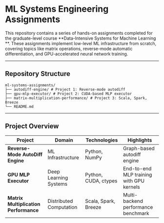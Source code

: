 # ML Systems Engineering Assignments

This repository contains a series of hands-on assignments completed for the graduate-level course **Data-Intensive Systems for Machine Learning **. These assignments implement low-level ML infrastructure from scratch, covering topics like matrix operations, reverse-mode automatic differentiation, and GPU-accelerated neural network training.

---

##  Repository Structure

```
ml-systems-assignments/
├── autodiff-engine/ # Project 1: Reverse-mode autodiff
├── gpu-mlp-executor/ # Project 2: CUDA-based MLP executor 
├── matrix-multiplication-performance/ # Project 3: Scala, Spark, Breeze 
└── README.md 
```

---

##  Project Overview

| Project                             | Domain                  | Technologies                     | Highlights |
|-------------------------------------|--------------------------|----------------------------------|------------|
| **Reverse-Mode AutoDiff Engine**    | ML Infrastructure         | Python, NumPy                    | Graph-based autodiff engine         |
| **GPU MLP Executor**                | Deep Learning Systems     | Python, CUDA, ctypes             | End-to-end MLP training with GPU kernels |
| **Matrix Multiplication Performance** | Distributed Computation   | Scala, Spark, Breeze              | Multi-backend performance benchmark |

